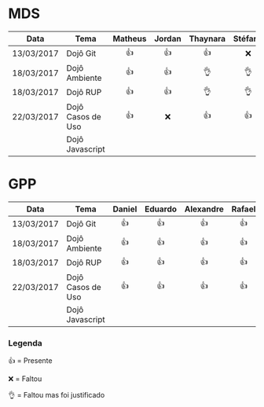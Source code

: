 
# MDS

| Data|Tema                        | Matheus | Jordan | Thaynara | Stéfane | Sannya  | Kairon | Lucas  |
| -----------|---------------------|:------: |:------:|:------:  |:------: |:------: |:------:|:------:|
| 13/03/2017 | Dojô Git            |  :+1:   |  :+1:  |  :+1:    |   :x:   |  :+1:   |  :x:   |  :+1:  |
| 18/03/2017 | Dojô Ambiente       |  :+1:   |  :+1:  |:ok_hand: |:ok_hand:|  :+1:   |  :+1:  |  :+1:  |
| 18/03/2017 | Dojô RUP            |  :+1:   |  :+1:  |:ok_hand: |:ok_hand:|  :+1:   |  :+1:  |  :+1:  |
| 22/03/2017 | Dojô Casos de Uso   |  :+1:   |  :x:   |  :+1:    |   :+1:  |  :+1:   |  :+1:  |:ok_hand:|
|  | Dojô Javascript     |         |        |          |         |         |        |        |

# GPP

| Data|Tema                        | Daniel  | Eduardo| Alexandre| Rafael  | Brasil  | Matheus|
| -----------|---------------------|:------: |:------:|:------:  |:------: |:------: |:------:|
| 13/03/2017 | Dojô Git            |  :+1:   |  :+1:  |  :+1:    |   :+1:  |  :x:    |  :+1:  |
| 18/03/2017 | Dojô Ambiente       |  :+1:   |  :+1:  |  :+1:    |   :+1:  |  :+1:   |:ok_hand:|
| 18/03/2017 | Dojô RUP            |  :+1:   |  :+1:  |  :+1:    |   :+1:  |  :+1:   |:ok_hand:|
| 22/03/2017 | Dojô Casos de Uso   |  :+1:   |  :+1:  |  :+1:    |   :+1:  |  :x:    |  :x:   |
|  | Dojô Javascript     |         |        |          |         |         |        |

### Legenda

:+1: = Presente

:x: = Faltou

:ok_hand: = Faltou mas foi justificado

